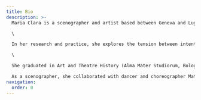 ```yaml
---
title: Bio
description: >-
  Maria Clara is a scenographer and artist based between Geneva and Lugano. \

  \

  In her research and practice, she explores the tension between intentional and accidental events, focusing on how this dialogue generates unexpected spatial narratives, both in reality as well as in fiction. In particular, she investigates the link between space and words, finding in language an indirect way to create places of imagery.

  \

  She graduated in Art and Theatre History (Alma Mater Studiorum, Bologna), in Interior Architecture (Head, Genève) and in Scenography (La Manufacture, Lausanne). \

  As a scenographer, she collaborated with dancer and choreographer Mathilde Monnier. She worked as teaching assistant in Head – Genève. She is currently associate artist of the Comédie de Genève, in collaboration with director Eléonore Bonah, with whom she created the play *Lenz*.
navigation:
  order: 0
---
```


